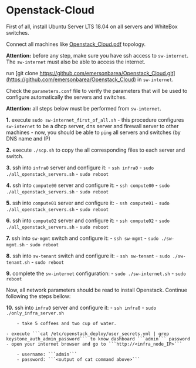 # Openstack-Cloud

First of all, install Ubuntu Server LTS 18.04 on all servers and WhiteBox switches.

Connect all machines like [Openstack_Cloud.pdf](https://github.com/emersonbarea/Openstack_Cloud/blob/master/Openstack_Cloud.pdf) topology.

**Attention:** before any step, make sure you have ssh access to ```sw-internet```. The ```sw-internet``` must also be able to access the internet.

run [git clone https://github.com/emersonbarea/Openstack_Cloud.git](https://github.com/emersonbarea/Openstack_Cloud) in ```sw-internet```.

Check the ```parameters.conf``` file to verify the parameters that will be used to configure automatically the servers and switches.

**Attention:** all steps below must be performed from ```sw-internet```.

**1.** execute ```sudo sw-internet_first_of_all.sh```
	- this procedure configures ```sw-internet``` to be a dhcp server, dns server and firewall server to other machines
	- now, you should be able to ```ping``` all servers and switches (by DNS name and IP)

**2.** execute ```./scp.sh``` to copy the all corresponding files to each server and switch.

**3.** ssh into ```infra0``` server and configure it:
	- ```ssh infra0```
	- ```sudo ./all_openstack_servers.sh```
	- ```sudo reboot```

**4.** ssh into ```compute00``` server and configure it:
	- ```ssh compute00```
	- ```sudo ./all_openstack_servers.sh```
	- ```sudo reboot```

**5.** ssh into ```compute01``` server and configure it:
	- ```ssh compute01```
	- ```sudo ./all_openstack_servers.sh```
	- ```sudo reboot```

**6.** ssh into ```compute02``` server and configure it:
	- ```ssh compute02```
	- ```sudo ./all_openstack_servers.sh```
	- ```sudo reboot```

**7.** ssh into ```sw-mgmt``` switch and configure it:
	- ```ssh sw-mgmt```
	- ```sudo ./sw-mgmt.sh```
	- ```sudo reboot```

**8.** ssh into ```sw-tenant``` switch and configure it:
	- ```ssh sw-tenant```
	- ```sudo ./sw-tenant.sh```
	- ```sudo reboot```

**9.** complete the ```sw-internet``` configuration:
	- ```sudo ./sw-internet.sh```
	- ```sudo reboot```

Now, all network parameters should be read to install Openstack. Continue following the steps bellow:

**10.** ssh into ```infra0``` server and configure it:
	- ```ssh infra0```
	- ```sudo ./only_infra_server.sh```
      
    	- take 5 coffees and two cup of water.

	- execute ```cat /etc/openstack_deploy/user_secrets.yml | grep keystone_auth_admin_password``` to know dashboard ```admin``` password
	- open your internet browser and go to ```http://<infra_node_IP>```

     	- username: ```admin```
    	- password: ```<output of cat command above>```